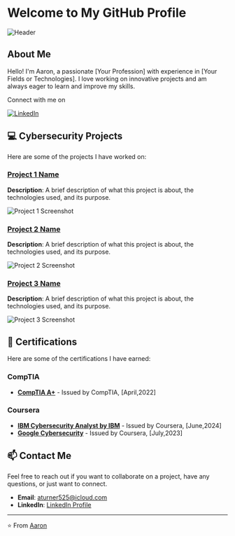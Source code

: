 # Welcome to My GitHub Profile

![Header](https://via.placeholder.com/800x200/000000/FFFFFF/?text=WELCOME)

## About Me

Hello! I'm Aaron, a passionate [Your Profession] with experience in [Your Fields or Technologies]. I love working on innovative projects and am always eager to learn and improve my skills.

 Connect with me on
 
[![LinkedIn](https://img.shields.io/badge/LinkedIn-Connect-blue)](https://www.linkedin.com/in/aaron-ct/)

## 💻 Cybersecurity Projects

Here are some of the projects I have worked on:

### [Project 1 Name](https://github.com/your-username/project-1)
**Description**: A brief description of what this project is about, the technologies used, and its purpose.

![Project 1 Screenshot](https://user-images.githubusercontent.com/your-username/project-1-screenshot.jpg)

### [Project 2 Name](https://github.com/your-username/project-2)
**Description**: A brief description of what this project is about, the technologies used, and its purpose.

![Project 2 Screenshot](https://user-images.githubusercontent.com/your-username/project-2-screenshot.jpg)

### [Project 3 Name](https://github.com/your-username/project-3)
**Description**: A brief description of what this project is about, the technologies used, and its purpose.

![Project 3 Screenshot](https://user-images.githubusercontent.com/your-username/project-3-screenshot.jpg)

## 📜 Certifications

Here are some of the certifications I have earned:

### CompTIA

- **[CompTIA A+](https://www.credly.com/badges/3d3f604d-752c-44aa-842c-65c4aa9b833f/public_url)** - Issued by CompTIA, [April,2022]

### Coursera

- **[IBM Cybersecurity Analyst by IBM](https://coursera.org/share/7756df282e124f1623352b23121a03b3)** - Issued by Coursera, [June,2024]
- **[Google Cybersecurity](https://coursera.org/share/8a5ca5c434368bf96c1865869673c814)** - Issued by Coursera, [July,2023]

## 📫 Contact Me

Feel free to reach out if you want to collaborate on a project, have any questions, or just want to connect.

- **Email**: [aturner525@icloud.com](mailto:aturner525@icloud.com)
- **LinkedIn**: [LinkedIn Profile](https://www.linkedin.com/in/aaron-ct/)


---

⭐️ From [Aaron](https://github.com/your-username)
